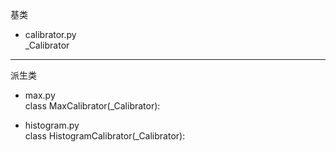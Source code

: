 基类     
+ calibrator.py    
  _Calibrator    

------------------------------
派生类    
+ max.py   
    class MaxCalibrator(_Calibrator):

+ histogram.py    
  class HistogramCalibrator(_Calibrator):
